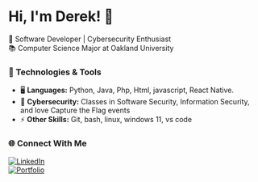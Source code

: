 # Hi, I'm Derek! 👋

🚀 Software Developer | Cybersecurity Enthusiast  
📚 Computer Science Major at Oakland University  

### 🔧 Technologies & Tools
- 🖥️ **Languages:** Python, Java, Php, Html, javascript, React Native.
- 🔐 **Cybersecurity:** Classes in Software Security, Information Security, and love Capture the Flag events
- ⚡ **Other Skills:** Git, bash, linux, windows 11, vs code

### 🌐 Connect With Me
[![LinkedIn](https://img.shields.io/badge/LinkedIn-Connect-blue?style=flat&logo=linkedin)](www.linkedin.com/in/derek-schramm)  
[![Portfolio](https://img.shields.io/badge/Portfolio-Website-green?style=flat)](https://yourportfolio.com)
